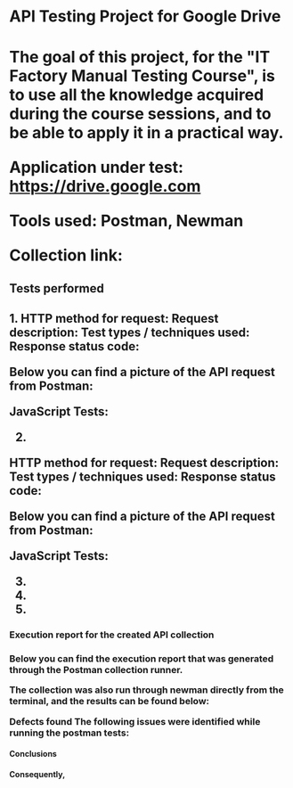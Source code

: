 <h1>API Testing Project for Google Drive<h1>
The goal of this project, for the "IT Factory Manual Testing Course", is to use all the knowledge acquired during the course sessions, and to be able to apply it in a practical way.

Application under test: https://drive.google.com

Tools used: Postman, Newman

Collection link: 

<h2>Tests performed<h2>
1.
HTTP method for request: 
Request description: 
Test types / techniques used: 
Response status code: 

Below you can find a picture of the API request from Postman:


JavaScript Tests:


2.
HTTP method for request: 
Request description: 
Test types / techniques used: 
Response status code: 

Below you can find a picture of the API request from Postman:



JavaScript Tests:



3.
4.
5.


<h3>Execution report for the created API collection<h3>
Below you can find the execution report that was generated through the Postman collection runner.


The collection was also run through newman directly from the terminal, and the results can be found below:


Defects found
The following issues were identified while running the postman tests:



<h4>Conclusions<h4>
Consequently,
